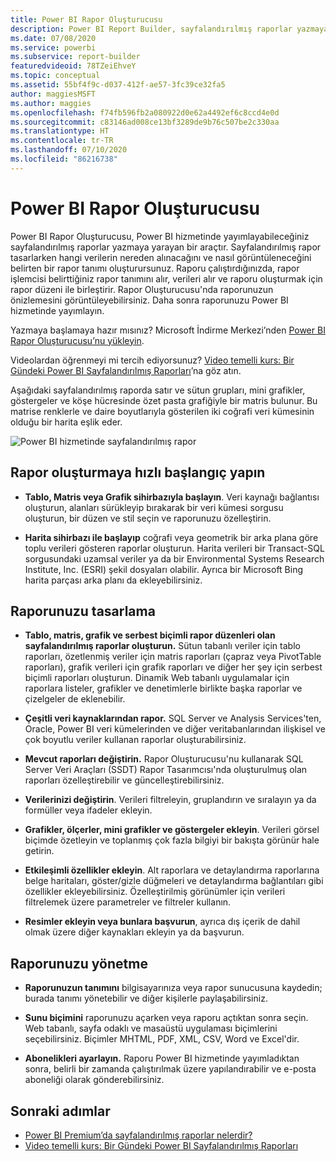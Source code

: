 ```yaml
---
title: Power BI Rapor Oluşturucusu
description: Power BI Report Builder, sayfalandırılmış raporlar yazmaya yarayan bir araçtır.
ms.date: 07/08/2020
ms.service: powerbi
ms.subservice: report-builder
featuredvideoid: 78TZeiEhveY
ms.topic: conceptual
ms.assetid: 55bf4f9c-d037-412f-ae57-3fc39ce32fa5
author: maggiesMSFT
ms.author: maggies
ms.openlocfilehash: f74fb596fb2a080922d0e62a4492ef6c8ccd4e0d
ms.sourcegitcommit: c83146ad008ce13bf3289de9b76c507be2c330aa
ms.translationtype: HT
ms.contentlocale: tr-TR
ms.lasthandoff: 07/10/2020
ms.locfileid: "86216738"
---
```

# <a name="power-bi-report-builder"></a>Power BI Rapor Oluşturucusu

 Power BI Rapor Oluşturucusu, Power BI hizmetinde yayımlayabileceğiniz sayfalandırılmış raporlar yazmaya yarayan bir araçtır.  Sayfalandırılmış rapor tasarlarken hangi verilerin nereden alınacağını ve nasıl görüntüleneceğini belirten bir rapor tanımı oluşturursunuz. Raporu çalıştırdığınızda, rapor işlemcisi belirttiğiniz rapor tanımını alır, verileri alır ve raporu oluşturmak için rapor düzeni ile birleştirir. Rapor Oluşturucusu'nda raporunuzun önizlemesini görüntüleyebilirsiniz. Daha sonra raporunuzu Power BI hizmetinde yayımlayın.
 
Yazmaya başlamaya hazır mısınız? Microsoft İndirme Merkezi’nden [Power BI Rapor Oluşturucusu’nu yükleyin](https://aka.ms/pbireportbuilder).

Videolardan öğrenmeyi mi tercih ediyorsunuz? [Video temelli kurs: Bir Gündeki Power BI Sayfalandırılmış Raporları](../learning-catalog/paginated-reports-online-course.md)’na göz atın.

Aşağıdaki sayfalandırılmış raporda satır ve sütun grupları, mini grafikler, göstergeler ve köşe hücresinde özet pasta grafiğiyle bir matris bulunur. Bu matrise renklerle ve daire boyutlarıyla gösterilen iki coğrafi veri kümesinin olduğu bir harita eşlik eder.  

![Power BI hizmetinde sayfalandırılmış rapor](media/report-builder-power-bi/report-builder-get-started-paginated-report.png)

##  <a name="jump-start-report-creation"></a><a name="JumpStartReptCreation"></a> Rapor oluşturmaya hızlı başlangıç yapın  
 
-   **Tablo, Matris veya Grafik sihirbazıyla başlayın**. Veri kaynağı bağlantısı oluşturun, alanları sürükleyip bırakarak bir veri kümesi sorgusu oluşturun, bir düzen ve stil seçin ve raporunuzu özelleştirin.  
  
-   **Harita sihirbazı ile başlayıp** coğrafi veya geometrik bir arka plana göre toplu verileri gösteren raporlar oluşturun. Harita verileri bir Transact-SQL sorgusundaki uzamsal veriler ya da bir Environmental Systems Research Institute, Inc. (ESRI) şekil dosyaları olabilir. Ayrıca bir Microsoft Bing harita parçası arka planı da ekleyebilirsiniz.  

##  <a name="design-your-report"></a><a name="DesignRept"></a> Raporunuzu tasarlama  
  
-   **Tablo, matris, grafik ve serbest biçimli rapor düzenleri olan sayfalandırılmış raporlar oluşturun.** Sütun tabanlı veriler için tablo raporları, özetlenmiş veriler için matris raporları (çapraz veya PivotTable raporları), grafik verileri için grafik raporları ve diğer her şey için serbest biçimli raporları oluşturun. Dinamik Web tabanlı uygulamalar için raporlara listeler, grafikler ve denetimlerle birlikte başka raporlar ve çizelgeler de eklenebilir.  
  
-   **Çeşitli veri kaynaklarından rapor.** SQL Server ve Analysis Services'ten, Oracle, Power BI veri kümelerinden ve diğer veritabanlarından ilişkisel ve çok boyutlu veriler kullanan raporlar oluşturabilirsiniz.  
  
-   **Mevcut raporları değiştirin.** Rapor Oluşturucusu'nu kullanarak SQL Server Veri Araçları (SSDT) Rapor Tasarımcısı'nda oluşturulmuş olan raporları özelleştirebilir ve güncelleştirebilirsiniz.  
  
-   **Verilerinizi değiştirin**. Verileri filtreleyin, gruplandırın ve sıralayın ya da formüller veya ifadeler ekleyin.  

-   **Grafikler, ölçerler, mini grafikler ve göstergeler ekleyin**. Verileri görsel biçimde özetleyin ve toplanmış çok fazla bilgiyi bir bakışta görünür hale getirin.  
  
-   **Etkileşimli özellikler ekleyin**. Alt raporlara ve detaylandırma raporlarına belge haritaları, göster/gizle düğmeleri ve detaylandırma bağlantıları gibi özellikler ekleyebilirsiniz. Özelleştirilmiş görünümler için verileri filtrelemek üzere parametreler ve filtreler kullanın.  
  
-   **Resimler ekleyin veya bunlara başvurun**, ayrıca dış içerik de dahil olmak üzere diğer kaynakları ekleyin ya da başvurun.  
  
##  <a name="manage-your-report"></a><a name="ManageRpt"></a> Raporunuzu yönetme  
  
-   **Raporunuzun tanımını** bilgisayarınıza veya rapor sunucusuna kaydedin; burada tanımı yönetebilir ve diğer kişilerle paylaşabilirsiniz.  
  
-   **Sunu biçimini** raporunuzu açarken veya raporu açtıktan sonra seçin. Web tabanlı, sayfa odaklı ve masaüstü uygulaması biçimlerini seçebilirsiniz. Biçimler MHTML, PDF, XML, CSV, Word ve Excel'dir.  
  
-   **Abonelikleri ayarlayın.** Raporu Power BI hizmetinde yayımladıktan sonra, belirli bir zamanda çalıştırılmak üzere yapılandırabilir ve e-posta aboneliği olarak gönderebilirsiniz.  

## <a name="next-steps"></a>Sonraki adımlar

- [Power BI Premium’da sayfalandırılmış raporlar nelerdir?](paginated-reports-report-builder-power-bi.md)
- [Video temelli kurs: Bir Gündeki Power BI Sayfalandırılmış Raporları](../learning-catalog/paginated-reports-online-course.md)
